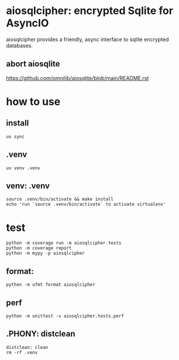aiosqlcipher\: encrypted Sqlite for AsyncIO
==============================


aiosqlcipher provides a friendly, async interface to sqlite encrypted databases.


## abort aiosqlite
https://github.com/omnilib/aiosqlite/blob/main/README.rst

# how to use
## install
    uv sync

## .venv
    uv venv .venv

## venv: .venv
    source .venv/bin/activate && make install
    echo 'run `source .venv/bin/activate` to activate virtualenv'

# test
    python -m coverage run -m aiosqlcipher.tests
    python -m coverage report
    python -m mypy -p aiosqlcipher


## format:
    python -m ufmt format aiosqlcipher

## perf
    python -m unittest -v aiosqlcipher.tests.perf



## .PHONY: distclean
    distclean: clean
    rm -rf .venv